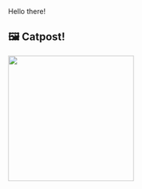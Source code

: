 Hello there!



## 🖼️ Catpost!

<sub>
    <img src="https://cdn2.thecatapi.com/images/a10.jpg" height="256">
</sub>

